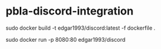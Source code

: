 # pbla-discord-integration

sudo docker build -t edgar1993/discord:latest -f dockerfile .

sudo docker run -p 8080:80 edgar1993/discord


